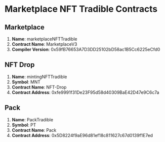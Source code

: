 # Marketplace NFT Tradible Contracts

## Marketplace
1. **Name**: marketplaceNFTTradible
2. **Contract Name**: MarketplaceV3
3. **Compiler Version**: 0x59fB76653A7D3DD25102bD58ac1B5Cc6225eCfd0

## NFT Drop
1. **Name**: mintingNFTTradible
2. **Symbol**: MNT
3. **Contract Name**: NFT-Drop
4. **Contract Address**: 0xfe9991f31De23F95d58d40309BaE42D47e9C6c7a

## Pack
1. **Name**: PackTradible
2. **Symbol**: PT
3. **Contract Name**: Pack
4. **Contract Address**: 0x5D8224f9aE96d81ef18c811627c67d0139f1E7ed

